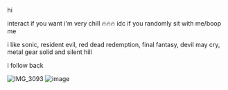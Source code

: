 hi

interact if you want i'm very chill 🔥🔥🔥
idc if you randomly sit with me/boop me 

i like sonic, resident evil, red dead redemption, final fantasy, devil may cry, metal gear solid and silent hill

i follow back 

![IMG_3093](https://github.com/user-attachments/assets/6b46bfa2-06ed-4219-aae9-5505ea926fb5)
![image](https://tenor.com/view/karl-heisenberg-resident-evil8-re8-gmod-garrys-mod-gif-25122525)

